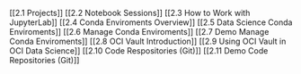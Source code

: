 [[2.1 Projects]]
[[2.2 Notebook Sessions]]
[[2.3 How to Work with JupyterLab]]
[[2.4 Conda Enviroments Overview]]
[[2.5 Data Science Conda Enviroments]]
[[2.6 Manage Conda Enviroments]]
[[2.7 Demo Manage Conda Enviroments]]
[[2.8 OCI Vault Introduction]]
[[2.9 Using OCI Vault in OCI Data Science]]
[[2.10 Code Respositories (Git)]]
[[2.11 Demo Code Repositories (Git)]]